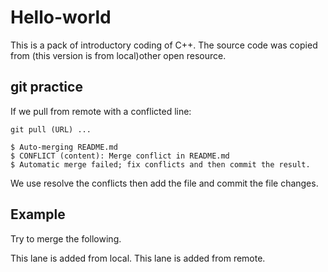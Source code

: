 # Hello-world
This is a pack of introductory coding of C++. 
The source code was copied from (this version is from local)other open resource.

## git practice
If we pull from remote with a conflicted line: 

    git pull (URL) ...
    
    $ Auto-merging README.md
    $ CONFLICT (content): Merge conflict in README.md
    $ Automatic merge failed; fix conflicts and then commit the result.

We use resolve the conflicts then add the file and commit the file changes.

## Example

Try to merge the following.

This lane is added from local. This lane is added from remote.
